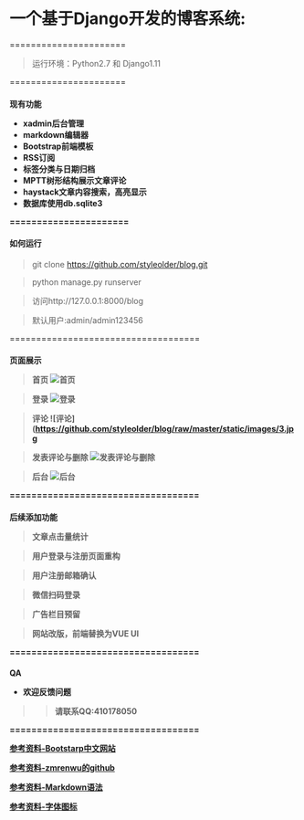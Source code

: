 <h1>一个基于Django开发的博客系统:</h1>

======================


>运行环境：Python2.7 和 Django1.11


======================

<h4>现有功能

- xadmin后台管理
- markdown编辑器
- Bootstrap前端模板
- RSS订阅
- 标签分类与日期归档
- MPTT树形结构展示文章评论
- haystack文章内容搜索，高亮显示
- 数据库使用db.sqlite3

======================


<h4>如何运行</h4>

>git clone https://github.com/styleolder/blog.git

>python manage.py runserver

>访问http://127.0.0.1:8000/blog

>默认用户:admin/admin123456


====================================


<h4>页面展示

>首页
![首页](https://github.com/styleolder/blog/raw/master/static/images/1.jpg)


>登录
![登录](https://github.com/styleolder/blog/raw/master/static/images/2.jpg)


>评论
![评论](https://github.com/styleolder/blog/raw/master/static/images/3.jpg


>发表评论与删除
![发表评论与删除](https://github.com/styleolder/blog/raw/master/static/images/4.jpg)


>后台
![后台](https://github.com/styleolder/blog/raw/master/static/images/5.jpg)




===================================
<h4>后续添加功能

>文章点击量统计

>用户登录与注册页面重构

>用户注册邮箱确认

>微信扫码登录

>广告栏目预留

>网站改版，前端替换为VUE UI


===================================


<h4>QA

- 欢迎反馈问题

>>请联系QQ:410178050


===================================


[参考资料-Bootstarp中文网站](http://www.bootcss.com)

[参考资料-zmrenwu的github](https://github.com/zmrenwu/django-zmrenwu-blog)

[参考资料-Markdown语法](https://www.jianshu.com/p/82e730892d42)

[参考资料-字体图标](http://www.fontawesome.com.cn)

